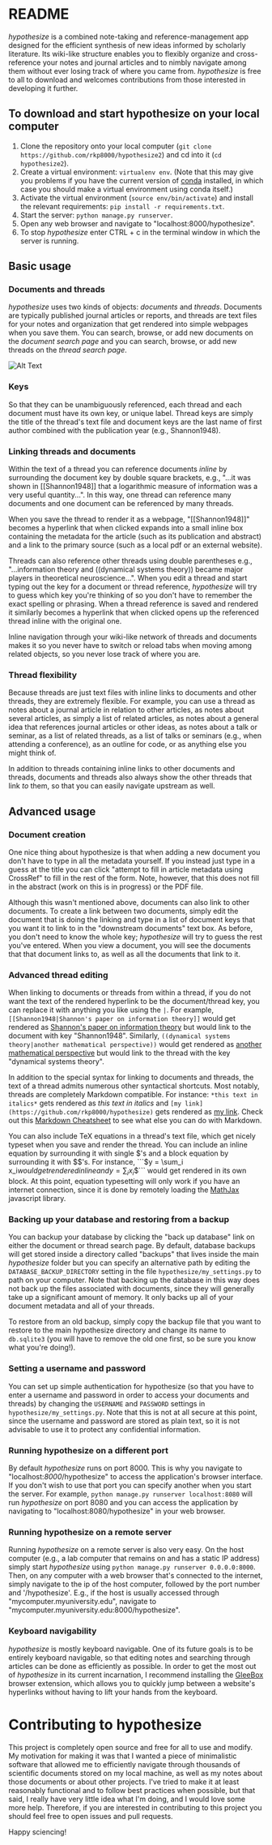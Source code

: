 # README

*hypothesize* is a combined note-taking and reference-management app designed for the efficient synthesis of new ideas informed by scholarly literature. Its wiki-like structure enables you to flexibly organize and cross-reference your notes and journal articles and to nimbly navigate among them without ever losing track of where you came from. *hypothesize* is free to all to download and welcomes contributions from those interested in developing it further.

## To download and start hypothesize on your local computer

1. Clone the repository onto your local computer (`git clone https://github.com/rkp8000/hypothesize2`) and cd into it (`cd hypothesize2`).
2. Create a virtual environment: `virtualenv env`. (Note that this may give you problems if you have the current version of [conda](http://conda.pydata.org/docs/) installed, in which case you should make a virtual environment using conda itself.)
3. Activate the virtual environment (`source env/bin/activate`) and install the relevant requirements: `pip install -r requirements.txt`.
4. Start the server: `python manage.py runserver`. 
5. Open any web browser and navigate to "localhost:8000/hypothesize".
6. To stop *hypothesize* enter CTRL + c in the terminal window in which the server is running.

## Basic usage

### Documents and threads

*hypothesize* uses two kinds of objects: *documents* and *threads*. Documents are typically published journal articles or reports, and threads are text files for your notes and organization that get rendered into simple webpages when you save them. You can search, browse, or add new documents on the *document search page* and you can search, browse, or add new threads on the *thread search page*.

![Alt Text](https://github.com/rkp8000/hypothesize_resources/blob/master/tutorial/rec1.gif?raw=true)

### Keys

So that they can be unambiguously referenced, each thread and each document must have its own key, or unique label. Thread keys are simply the title of the thread's text file and document keys are the last name of first author combined with the publication year (e.g., Shannon1948). 

### Linking threads and documents

Within the text of a thread you can reference documents *inline* by surrounding the document key by double square brackets, e.g., "...it was shown in [[Shannon1948]] that a logarithmic measure of information was a very useful quantity...". In this way, one thread can reference many documents and one document can be referenced by many threads.

When you save the thread to render it as a webpage, "[[Shannon1948]]" becomes a hyperlink that when clicked expands into a small inline box containing the metadata for the article (such as its publication and abstract) and a link to the primary source (such as a local pdf or an external website). 

Threads can also reference other threads using double parentheses e.g., "...information theory and ((dynamical systems theory)) became major players in theoretical neuroscience...". When you edit a thread and start typing out the key for a document or thread reference, *hypothesize* will try to guess which key you're thinking of so you don't have to remember the exact spelling or phrasing. When a thread reference is saved and rendered it similarly becomes a hyperlink that when clicked opens up the referenced thread inline with the original one.

Inline navigation through your wiki-like network of threads and documents makes it so you never have to switch or reload tabs when moving among related objects, so you never lose track of where you are.

### Thread flexibility

Because threads are just text files with inline links to documents and other threads, they are extremely flexible. For example, you can use a thread as notes about a journal article in relation to other articles, as notes about several articles, as simply a list of related articles, as notes about a general idea that references journal articles or other ideas, as notes about a talk or seminar, as a list of related threads, as a list of talks or seminars (e.g., when attending a conference), as an outline for code, or as anything else you might think of.

In addition to threads containing inline links to other documents and threads, documents and threads also always show the other threads that link *to* them, so that you can easily navigate upstream as well.

## Advanced usage

### Document creation

One nice thing about hypothesize is that when adding a new document you don't have to type in all the metadata yourself. If you instead just type in a guess at the title you can click "attempt to fill in article metadata using CrossRef" to fill in the rest of the form. Note, however, that this does not fill in the abstract (work on this is in progress) or the PDF file.

Although this wasn't mentioned above, documents can also link to other documents. To create a link between two documents, simply edit the document that is doing the linking and type in a list of document keys that you want it to link to in the "downstream documents" text box. As before, you don't need to know the whole key; *hypothesize* will try to guess the rest you've entered. When you view a document, you will see the documents that that document links to, as well as all the documents that link to it.

### Advanced thread editing

When linking to documents or threads from within a thread, if you do not want the text of the rendered hyperlink to be the document/thread key, you can replace it with anything you like using the ```|```. For example, ```[[Shannon1948|Shannon's paper on information theory]]``` would get rendered as [Shannon's paper on information theory](https://github.com/rkp8000/hypothesize) but would link to the document with key "Shannon1948". Similarly, ```((dynamical systems theory|another mathematical perspective))``` would get rendered as [another mathematical perspective](https://github.com/rkp8000/hypothesize) but would link to the thread with the key "dynamical systems theory".

In addition to the special syntax for linking to documents and threads, the text of a thread admits numerous other syntactical shortcuts. Most notably, threads are completely Markdown compatible. For instance: ```*this text in italics*``` gets rendered as *this text in italics* and ```[my link](https://github.com/rkp8000/hypothesize)``` gets rendered as [my link](https://github.com/rkp8000/hypothesize). Check out this [Markdown Cheatsheet](https://github.com/adam-p/markdown-here/wiki/Markdown-Cheatsheet) to see what else you can do with Markdown.

You can also include TeX equations in a thread's text file, which get nicely typeset when you save and render the thread. You can include an inline equation by surrounding it with single $'s and a block equation by surrounding it with $$'s. For instance, ```$y = \sum_i x_i$``` would get rendered inline and ```$$y = \sum_i x_i$$``` would get rendered in its own block. At this point, equation typesetting will only work if you have an internet connection, since it is done by remotely loading the [MathJax](https://www.mathjax.org) javascript library.

### Backing up your database and restoring from a backup

You can backup your database by clicking the "back up database" link on either the document or thread search page. By default, database backups will get stored inside a directory called "backups" that lives inside the main *hypothesize* folder but you can specify an alternative path by editing the ```DATABASE_BACKUP_DIRECTORY``` setting in the file ```hypothesize/my_settings.py``` to path on your computer. Note that backing up the database in this way does not back up the files associated with documents, since they will generally take up a significant amount of memory. It only backs up all of your document metadata and all of your threads.

To restore from an old backup, simply copy the backup file that you want to restore to the main hypothesize directory and change its name to ```db.sqlite3``` (you will have to remove the old one first, so be sure you know what you're doing!).

### Setting a username and password

You can set up simple authentication for hypothesize (so that you have to enter a username and password in order to access your documents and threads) by changing the ```USERNAME``` and ```PASSWORD``` settings in ```hypothesize/my_settings.py```. Note that this is not at all secure at this point, since the username and password are stored as plain text, so it is not advisable to use it to protect any confidential information.

### Running hypothesize on a different port

By default *hypothesize* runs on port 8000. This is why you navigate to "localhost:*8000*/hypothesize" to access the application's browser interface. If you don't wish to use that port you can specify another when you start the server. For example, ```python manage.py runserver localhost:8080``` will run *hypothesize* on port 8080 and you can access the application by navigating to "localhost:8080/hypothesize" in your web browser.

### Running hypothesize on a remote server

Running *hypothesize* on a remote server is also very easy. On the host computer (e.g., a lab computer that remains on and has a static IP address) simply start *hypothesize* using ```python manage.py runserver 0.0.0.0:8000```. Then, on any computer with a web browser that's connected to the internet, simply navigate to the ip of the host computer, followed by the port number and '/hypothesize'. E.g., if the host is usually accessed through "mycomputer.myuniversity.edu", navigate to "mycomputer.myuniversity.edu:8000/hypothesize".

### Keyboard navigability

*hypothesize* is mostly keyboard navigable. One of its future goals is to be entirely keyboard navigable, so that editing notes and searching through articles can be done as efficiently as possible. In order to get the most out of *hypothesize* in its current incarnation, I recommend installing the [GleeBox](http://thegleebox.com) browser extension, which allows you to quickly jump between a website's hyperlinks without having to lift your hands from the keyboard.

# Contributing to hypothesize

This project is completely open source and free for all to use and modify. My motivation for making it was that I wanted a piece of minimalistic software that allowed me to efficiently navigate through thousands of scientific documents stored on my local machine, as well as my notes about those documents or about other projects. I've tried to make it at least reasonably functional and to follow best practices when possible, but that said, I really have very little idea what I'm doing, and I would love some more help. Therefore, if you are interested in contributing to this project you should feel free to open issues and pull requests.

Happy sciencing!
